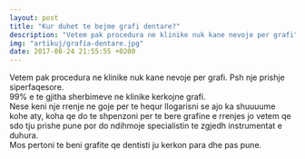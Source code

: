 ```yaml
---
layout: post
title: "Kur duhet te bejme grafi dentare?"
description: "Vetem pak procedura ne klinike nuk kane nevoje per grafi"
img: "artikuj/grafia-dentare.jpg"
date: 2017-08-24 21:55:55 +0200
---
```


<p>
Vetem pak procedura ne klinike nuk kane nevoje per grafi. Psh nje prishje siperfaqesore. 
<br/>
99% e te gjitha sherbimeve ne klinike kerkojne grafi.
<br/>
Nese keni nje rrenje ne goje per te hequr llogarisni se ajo ka shuuuume kohe aty, koha qe do te shpenzoni per te bere grafine e rrenjes jo vetem qe sdo tju prishe pune por do ndihmoje specialistin te zgjedh instrumentat e duhura.
<br/>
Mos pertoni te beni grafite qe dentisti ju kerkon para dhe pas pune.
</p>
